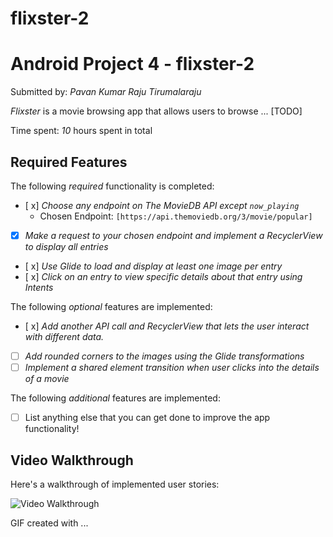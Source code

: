 # flixster-2

# Android Project 4 - flixster-2

Submitted by: *Pavan Kumar Raju Tirumalaraju*

*Flixster* is a movie browsing app that allows users to browse ... [TODO] 

Time spent: *10* hours spent in total

## Required Features

The following *required* functionality is completed:

- [ x] *Choose any endpoint on The MovieDB API except `now_playing`*
  - Chosen Endpoint: `[https://api.themoviedb.org/3/movie/popular]`
- [x] *Make a request to your chosen endpoint and implement a RecyclerView to display all entries*
- [ x] *Use Glide to load and display at least one image per entry*
- [ x] *Click on an entry to view specific details about that entry using Intents*

The following *optional* features are implemented:

- [ x] *Add another API call and RecyclerView that lets the user interact with different data.* 
- [ ] *Add rounded corners to the images using the Glide transformations*
- [ ] *Implement a shared element transition when user clicks into the details of a movie*

The following *additional* features are implemented:

- [ ] List anything else that you can get done to improve the app functionality!

## Video Walkthrough

Here's a walkthrough of implemented user stories:

<img src='http://i.imgur.com/link/to/your/gif/file.gif' title='Video Walkthrough' width='' alt='Video Walkthrough' />

<!-- Replace this with whatever GIF tool you used! -->
GIF created with ...  
<!-- Recommended tools:
[Kap](https://getkap.co/) for macOS
[ScreenToGif](https://www.screentogif.com/) for Windows
[peek](https://github.com/phw/peek) for Linux. -->

